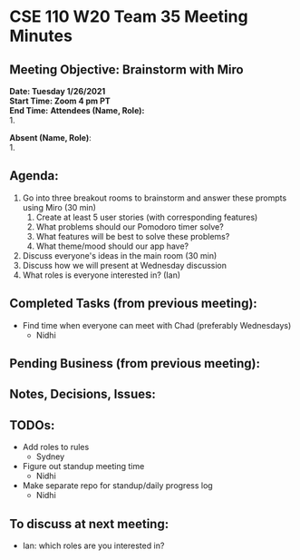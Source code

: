 # CSE 110 W20 Team 35 Meeting Minutes

## Meeting Objective: Brainstorm with Miro

**Date: Tuesday 1/26/2021**  
**Start Time: Zoom 4 pm PT**  
**End Time:**
**Attendees (Name, Role):**  
1. 

**Absent (Name, Role)**:  
1. 

## Agenda: 
  1. Go into three breakout rooms to brainstorm and answer these prompts using Miro (30 min)
     1. Create at least 5 user stories (with corresponding features)
     2. What problems should our Pomodoro timer solve?
     3. What features will be best to solve these problems?
     4. What theme/mood should our app have?
  2. Discuss everyone's ideas in the main room (30 min)
  3. Discuss how we will present at Wednesday discussion
  4. What roles is everyone interested in? (Ian)

## Completed Tasks (from previous meeting):
  * Find time when everyone can meet with Chad (preferably Wednesdays)
    * Nidhi

## Pending Business (from previous meeting):
  

## Notes, Decisions, Issues: 

## TODOs: 
  * Add roles to rules
    * Sydney
  * Figure out standup meeting time
    * Nidhi
  * Make separate repo for standup/daily progress log
    * Nidhi

## To discuss at next meeting:
  * Ian: which roles are you interested in?



  